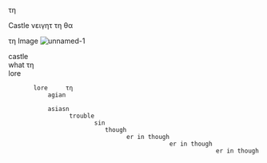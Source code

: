 τη

Castle νειγητ τη θα

τη Image
     ![unnamed-1](https://github.com/user-attachments/assets/c20bae0f-4b40-4163-b13d-f00375a1f171)

castle     
       what    τη  
           lore 

           lore     τη
               agian 

               asiasn        
                     trouble    
                            sin
                               though 
                                     er in though
                                                 er in though 
                                                              er in though 
